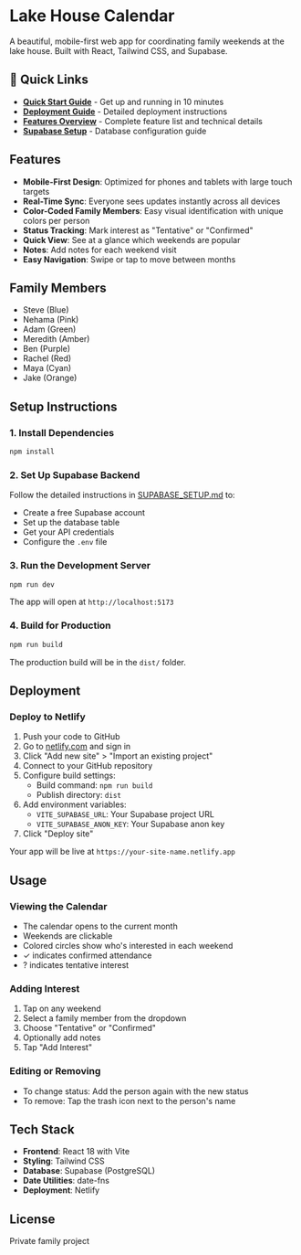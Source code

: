 # Lake House Calendar

A beautiful, mobile-first web app for coordinating family weekends at the lake house. Built with React, Tailwind CSS, and Supabase.

## 🚀 Quick Links

- **[Quick Start Guide](./QUICKSTART.md)** - Get up and running in 10 minutes
- **[Deployment Guide](./DEPLOYMENT.md)** - Detailed deployment instructions
- **[Features Overview](./FEATURES.md)** - Complete feature list and technical details
- **[Supabase Setup](./SUPABASE_SETUP.md)** - Database configuration guide

## Features

- **Mobile-First Design**: Optimized for phones and tablets with large touch targets
- **Real-Time Sync**: Everyone sees updates instantly across all devices
- **Color-Coded Family Members**: Easy visual identification with unique colors per person
- **Status Tracking**: Mark interest as "Tentative" or "Confirmed"
- **Quick View**: See at a glance which weekends are popular
- **Notes**: Add notes for each weekend visit
- **Easy Navigation**: Swipe or tap to move between months

## Family Members

- Steve (Blue)
- Nehama (Pink)
- Adam (Green)
- Meredith (Amber)
- Ben (Purple)
- Rachel (Red)
- Maya (Cyan)
- Jake (Orange)

## Setup Instructions

### 1. Install Dependencies

```bash
npm install
```

### 2. Set Up Supabase Backend

Follow the detailed instructions in [SUPABASE_SETUP.md](./SUPABASE_SETUP.md) to:
- Create a free Supabase account
- Set up the database table
- Get your API credentials
- Configure the `.env` file

### 3. Run the Development Server

```bash
npm run dev
```

The app will open at `http://localhost:5173`

### 4. Build for Production

```bash
npm run build
```

The production build will be in the `dist/` folder.

## Deployment

### Deploy to Netlify

1. Push your code to GitHub
2. Go to [netlify.com](https://netlify.com) and sign in
3. Click "Add new site" > "Import an existing project"
4. Connect to your GitHub repository
5. Configure build settings:
   - Build command: `npm run build`
   - Publish directory: `dist`
6. Add environment variables:
   - `VITE_SUPABASE_URL`: Your Supabase project URL
   - `VITE_SUPABASE_ANON_KEY`: Your Supabase anon key
7. Click "Deploy site"

Your app will be live at `https://your-site-name.netlify.app`

## Usage

### Viewing the Calendar

- The calendar opens to the current month
- Weekends are clickable
- Colored circles show who's interested in each weekend
- ✓ indicates confirmed attendance
- ? indicates tentative interest

### Adding Interest

1. Tap on any weekend
2. Select a family member from the dropdown
3. Choose "Tentative" or "Confirmed"
4. Optionally add notes
5. Tap "Add Interest"

### Editing or Removing

- To change status: Add the person again with the new status
- To remove: Tap the trash icon next to the person's name

## Tech Stack

- **Frontend**: React 18 with Vite
- **Styling**: Tailwind CSS
- **Database**: Supabase (PostgreSQL)
- **Date Utilities**: date-fns
- **Deployment**: Netlify

## License

Private family project
